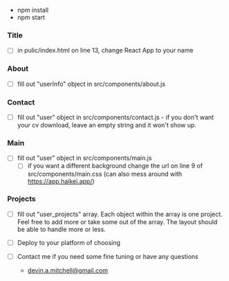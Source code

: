 - npm install
- npm start


### Title

- [ ] in pulic/index.html on line 13, change React App to your name

### About

- [ ] fill out "userInfo" object in src/components/about.js

### Contact

- [ ] fill out "user" object in src/components/contact.js
        - if you don't want your cv download, leave an empty string and it won't show up.

### Main

- [ ] fill out "user" object in src/components/main.js
    - [ ] if you want a different background change the url on line 9 of src/components/main.css (can also mess around with https://app.haikei.app/)

### Projects


- [ ] fill out "user_projects" array.  Each object within the array is one project.  Feel free to add more or take some out of the array.  The layout should be able to handle more or less.


- [ ] Deploy to your platform of choosing
- [ ] Contact me if you need some fine tuning or have any questions
    - devin.a.mitchell@gmail.com

